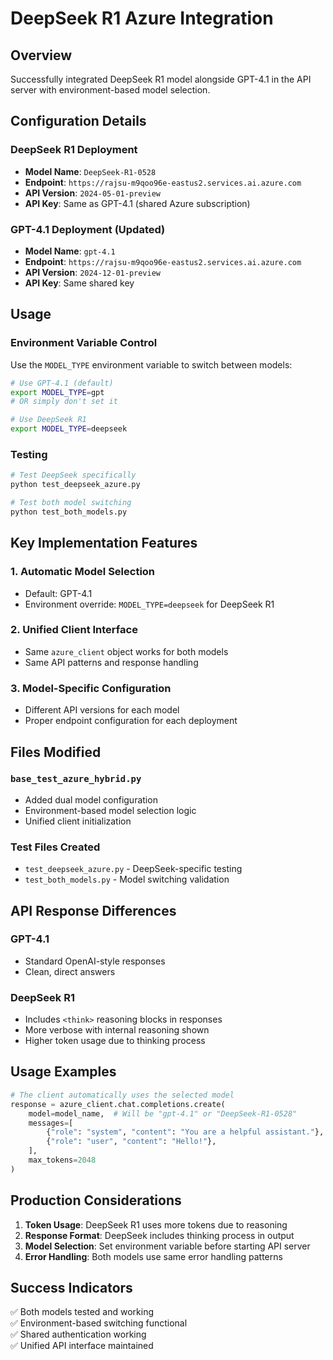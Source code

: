 # DeepSeek R1 Azure Integration

## Overview
Successfully integrated DeepSeek R1 model alongside GPT-4.1 in the API server with environment-based model selection.

## Configuration Details

### DeepSeek R1 Deployment
- **Model Name**: `DeepSeek-R1-0528`
- **Endpoint**: `https://rajsu-m9qoo96e-eastus2.services.ai.azure.com`
- **API Version**: `2024-05-01-preview`
- **API Key**: Same as GPT-4.1 (shared Azure subscription)

### GPT-4.1 Deployment (Updated)
- **Model Name**: `gpt-4.1`
- **Endpoint**: `https://rajsu-m9qoo96e-eastus2.services.ai.azure.com`
- **API Version**: `2024-12-01-preview`
- **API Key**: Same shared key

## Usage

### Environment Variable Control
Use the `MODEL_TYPE` environment variable to switch between models:

```bash
# Use GPT-4.1 (default)
export MODEL_TYPE=gpt
# OR simply don't set it

# Use DeepSeek R1
export MODEL_TYPE=deepseek
```

### Testing
```bash
# Test DeepSeek specifically
python test_deepseek_azure.py

# Test both model switching
python test_both_models.py
```

## Key Implementation Features

### 1. **Automatic Model Selection**
- Default: GPT-4.1
- Environment override: `MODEL_TYPE=deepseek` for DeepSeek R1

### 2. **Unified Client Interface**
- Same `azure_client` object works for both models
- Same API patterns and response handling

### 3. **Model-Specific Configuration**
- Different API versions for each model
- Proper endpoint configuration for each deployment

## Files Modified

### `base_test_azure_hybrid.py`
- Added dual model configuration
- Environment-based model selection logic
- Unified client initialization

### Test Files Created
- `test_deepseek_azure.py` - DeepSeek-specific testing
- `test_both_models.py` - Model switching validation

## API Response Differences

### GPT-4.1
- Standard OpenAI-style responses
- Clean, direct answers

### DeepSeek R1
- Includes `<think>` reasoning blocks in responses
- More verbose with internal reasoning shown
- Higher token usage due to thinking process

## Usage Examples

```python
# The client automatically uses the selected model
response = azure_client.chat.completions.create(
    model=model_name,  # Will be "gpt-4.1" or "DeepSeek-R1-0528"
    messages=[
        {"role": "system", "content": "You are a helpful assistant."},
        {"role": "user", "content": "Hello!"},
    ],
    max_tokens=2048
)
```

## Production Considerations

1. **Token Usage**: DeepSeek R1 uses more tokens due to reasoning
2. **Response Format**: DeepSeek includes thinking process in output
3. **Model Selection**: Set environment variable before starting API server
4. **Error Handling**: Both models use same error handling patterns

## Success Indicators
✅ Both models tested and working  
✅ Environment-based switching functional  
✅ Shared authentication working  
✅ Unified API interface maintained